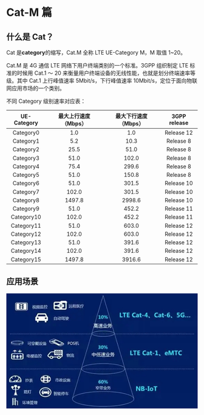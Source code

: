 # Cat-M 篇

## 什么是 Cat？

Cat 是**category**的缩写，Cat.M 全称 LTE UE-Category M，M 取值 1~20。

Cat.M 是 4G 通信 LTE 网络下用户终端类别的一个标准。3GPP 组织制定 LTE 标准的时候用 Cat.1 ～ 20 来衡量用户终端设备的无线性能，也就是划分终端速率等级。其中 Cat.1 上行峰值速率 5Mbit/s，下行峰值速率 10Mbit/s，定位于面向物联网应用市场的一个类别。

不同 Category 级别速率对应表：

| UE-Category | 最大上行速度（Mbps） | 最大下行速度（Mbps） | 3GPP release |
| :---------: | :------------------: | :------------------: | :----------: |
|  Category0  |         1.0          |         1.0          |  Release 12  |
|  Category1  |         5.2          |         10.3         |  Release 8   |
|  Category2  |         25.5         |         51.0         |  Release 8   |
|  Category3  |         51.0         |        102.0         |  Release 8   |
|  Category4  |         75.4         |        299.6         |  Release 8   |
|  Category5  |         51.0         |        150.8         |  Release 8   |
|  Category6  |         51.0         |        301.5         |  Release 10  |
|  Category7  |        102.0         |        301.5         |  Release 10  |
|  Category8  |        1497.8        |        2998.6        |  Release 10  |
|  Category9  |         51.0         |        452.2         |  Release 11  |
| Category10  |        102.0         |        452.2         |  Release 11  |
| Category11  |         51.0         |        603.0         |  Release 12  |
| Category12  |        102.0         |        603.0         |  Release 12  |
| Category13  |         51.0         |        391.6         |  Release 12  |
| Category14  |        102.0         |        391.6         |  Release 12  |
| Category15  |        1497.8        |        3916.6        |  Release 12  |

## 应用场景

![Cat-M应用场景](assets/images/Cat-M应用场景.jpeg)
